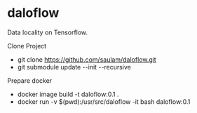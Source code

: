 # daloflow
Data locality on Tensorflow.


Clone Project
* git clone https://github.com/saulam/daloflow.git
* git submodule update --init --recursive

Prepare docker
* docker image build -t daloflow:0.1 .
* docker run -v $(pwd):/usr/src/daloflow -it bash daloflow:0.1

